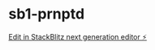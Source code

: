 # sb1-prnptd

[Edit in StackBlitz next generation editor ⚡️](https://stackblitz.com/~/github.com/vr97-123/sb1-prnptd)